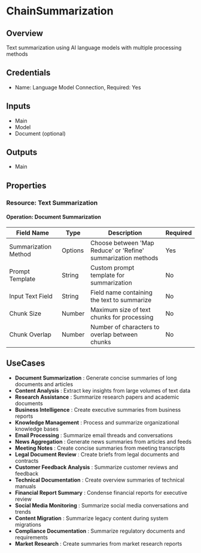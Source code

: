 # ChainSummarization

## Overview

Text summarization using AI language models with multiple processing methods

## Credentials

- Name: Language Model Connection, Required: Yes

## Inputs

- Main
- Model
- Document (optional)

## Outputs

- Main

## Properties

### Resource: Text Summarization

#### Operation: Document Summarization

| Field Name | Type | Description | Required |
|---|---|---|---|
| Summarization Method | Options | Choose between 'Map Reduce' or 'Refine' summarization methods | Yes |
| Prompt Template | String | Custom prompt template for summarization | No |
| Input Text Field | String | Field name containing the text to summarize | No |
| Chunk Size | Number | Maximum size of text chunks for processing | No |
| Chunk Overlap | Number | Number of characters to overlap between chunks | No |

## UseCases

- **Document Summarization** : Generate concise summaries of long documents and articles
- **Content Analysis** : Extract key insights from large volumes of text data
- **Research Assistance** : Summarize research papers and academic documents
- **Business Intelligence** : Create executive summaries from business reports
- **Knowledge Management** : Process and summarize organizational knowledge bases
- **Email Processing** : Summarize email threads and conversations
- **News Aggregation** : Generate news summaries from articles and feeds
- **Meeting Notes** : Create concise summaries from meeting transcripts
- **Legal Document Review** : Create briefs from legal documents and contracts
- **Customer Feedback Analysis** : Summarize customer reviews and feedback
- **Technical Documentation** : Create overview summaries of technical manuals
- **Financial Report Summary** : Condense financial reports for executive review
- **Social Media Monitoring** : Summarize social media conversations and trends
- **Content Migration** : Summarize legacy content during system migrations
- **Compliance Documentation** : Summarize regulatory documents and requirements
- **Market Research** : Create summaries from market research reports